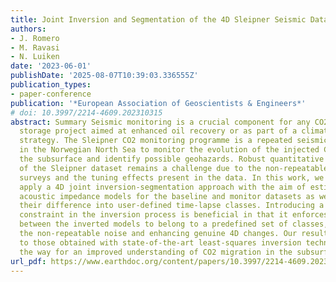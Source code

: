 ```yaml
---
title: Joint Inversion and Segmentation of the 4D Sleipner Seismic Dataset
authors:
- J. Romero
- M. Ravasi
- N. Luiken
date: '2023-06-01'
publishDate: '2025-08-07T10:39:03.336555Z'
publication_types:
- paper-conference
publication: '*European Association of Geoscientists & Engineers*'
# doi: 10.3997/2214-4609.202310315
abstract: Summary Seismic monitoring is a crucial component for any CO2 subsurface
  storage project aimed at enhanced oil recovery or as part of a climate change mitigation
  strategy. The Sleipner CO2 monitoring programme is a repeated seismic survey acquired
  in the Norwegian North Sea to monitor the evolution of the injected CO2 plume in
  the subsurface and identify possible geohazards. Robust quantitative interpretation
  of the Sleipner dataset remains a challenge due to the non-repeatable noise between
  surveys and the tuning effects present in the data. In this work, we propose to
  apply a 4D joint inversion-segmentation approach with the aim of estimating the
  acoustic impedance models for the baseline and monitor datasets as well as classifying
  their difference into user-defined time-lapse classes. Introducing a segmentation
  constraint in the inversion process is beneficial in that it enforces the difference
  between the inverted models to belong to a predefined set of classes, minimizing
  the non-repeatable noise and enhancing genuine 4D changes. Our results are superior
  to those obtained with state-of-the-art least-squares inversion techniques and pave
  the way for an improved understanding of CO2 migration in the subsurface.
url_pdf: https://www.earthdoc.org/content/papers/10.3997/2214-4609.202310315
---
```

